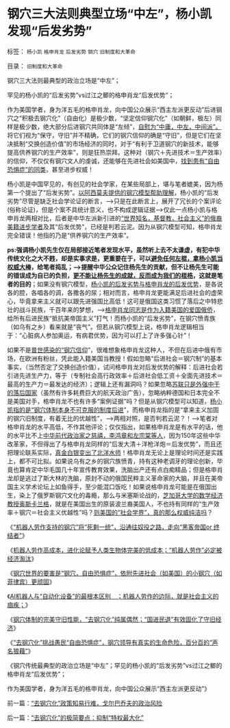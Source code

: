 # 钢穴三大法则典型立场“中左”，杨小凯发现“后发劣势”

标签： `杨小凯` `格申肖龙` `后发劣势` `钢穴` `旧制度和大革命` 

目录： `旧制度和大革命`

钢穴三大法则最典型的政治立场是“中左”；

罕见的杨小凯的“后发劣势”vs过江之鲫的格申肖龙“后发优势”；

作为美国学者，身为洋五毛的格申肖龙，向中国公众展示“西主左派更反动”后进钢穴之“积极去钢穴化”（自由化）是极少数，“坚定信仰钢穴化”（如朝鲜，极左）同样是极少数，绝大部分后进钢穴共同体是“左倾”，[自慰为“中庸，中左，中间派”。](../../../2010/7/4/中庸之道“中间派”现象研讨目录集.md)将它们视为“保守，守旧”并不精确，它们的钢穴信仰的确是“守旧”，但是它们在坚决抵制“交换创造价值”的市场经济的同时，对于“有利于卫道钢穴的新技术，能够提高供养钢穴的生产效率”，则是狂热崇拜。这种对（钢穴＋先进技术＝生产效率）的信仰，不仅仅有钢穴文人的虔诚，还能够在先进社会如美国中，[找到患有“自由恐惧症”的同类](http://blog.sina.com.cn/s/blog_5563a64d0102wp78.html)，甚至进步权威！

杨小凯是中国罕见的，有创见的社会学家，在某些局部上，堪与笔者媲美，因为杨第一个提出了“后发劣势”。[以阿西莫夫提供的钢穴模型帮助理解](http://blog.sina.com.cn/s/blog_5563a64d0102wp37.html)，杨小凯的“后发劣势”尽管是缺乏社会学论证的断言，——>只是在此断言上，展开了冗长的个案评论(俗称论证)，但是个案不具统计意义，也不构成逻辑证据——>仅此一点杨小凯与格申肖龙两相对比，后者是中华左派新引进的[“世界知名，基督教，社会主义”的俄裔美籍进步学者](../../../2012/4/6/妖魔化毛主席的，不见得是好东西.md)及其“后发优势”，已经是判若云泥。因为从钢穴模型可知，格申肖龙完全错误！他指的乃是“供养钢穴的生产效率”。



**ps:强调杨小凯先生仅在局部接近笔者发现水平，虽然听上去不太谦虚，有犯中华传统文化之大不韪，却是实事求是，更重要在于，可以[避免任何左棍，拿杨小凯当权威大棒](../../../2011/4/25/“我的观点我作主”和理性主义的权威.md)，给笔者捣乱；——>提醒中华公众记住杨先生的贡献，但不让杨先生可能的错误成为自已的负担，[更不能让杨先生的成就，反而成为我们的桎梏](../../../2010/10/19/“没有主子的人不是完整的人”和美国佬的精神.md)，这就是笔者的目的**；如果没有钢穴模型，[杨小凯的后发劣势与格申肖龙的后发优势](../../../2014/1/4/人类历史上政治最黑暗的20世纪，格申克龙“后发优势”.md)，是各说各的腔，各唱各的调，各撒各的尿；相对而言，格申肖龙更能满足后进社会的虚荣心，毕竟拿来主义就可以跟先进强国比高低！这可是俄国这类习惯了落后之中特悲壮的战斗民族，千百年来的梦想，——>[格申肖龙同志是作为入籍美国的爱国俄侨](../../../2014/1/12/“为了团结说假话”是民主观念中的缺德；.md)，给所有后进民族“抵抗美帝国主义”打气！而杨小凯的“后发劣势”，在钢穴愤青族（如乌有之乡）看来就是“丧气”。但若从钢穴模型上说，格申肖龙逻辑相当于：“心脏病人参加奥运，有病君优势，因为可以打上了许多强心针”！



如果不是[普世感染的“钢穴信仰](http://blog.sina.com.cn/s/blog_5563a64d0102v6ju.html)”，很难想象格申肖龙这种人，不但在后进中俄有市场，在欧洲有粉丝，凭此能入籍美国当教授！假如忽略“后进社会＝钢穴制”的基本事实，（当然否定了交换创造价值），试问格申肖龙对后发优势的解释：后进社会若引进先进生产力，等于（专制社会高行政效率＋后进社会低工资＋全面先进技术＝最高的生产力＝最发达的经济）；逻辑上还有漏洞吗？如果忽略[苏联只是外强中干的落后国家](../../../2012/5/22/勃列日涅夫苏联的经济模式.md)（虽然有许多耗费巨大的航天政治广告），忽略纳粹德国和日本完全不是美国对手，格申肖龙不也有许多“案例证据”吗？但是从钢穴模型可以知道，[杨小凯指的是“钢穴体制本身不可克服的制度后进](../../../2011/7/22/股市中的国民劣根性体现的后发劣势.md)”，而格申肖龙指的是“拿来主义加固的钢穴旧制度，有着无比的优越性”，——>两相对照，是否判若云泥？！——>笔者对格申肖龙的水平高低，不作其他评论；仅仅指出，如果格申肖龙是有水平的话，他的水平比不上[中华前代政治家之慈禧，李鸿章和左宗棠等人](../../../2012/3/24/慈禧太后是最激进的改革家之一.md)，因为150年这些中华改革家，不但得出了与格申肖龙同样的“后发大清＋洋枪洋炮＝后发优势”，而且还把理论联系实际，[真金白银变出了北洋水师](../../../2011/8/18/冤杀方伯谦！.md)！格申肖龙无论上是理论时间还是实践上，都不可比拟。如果说乌有之乡的钢穴族愤青，持有这种老调牙的理论创新，毕竟也算肯定中华毛国几十年宣传教育效果，洗脑出产还有点白痴精品；但是格申肖龙却是逃过了斯大林的洗脑，原封不动的俄国民粹主义革命家的大脑，并且在美帝国主义学术论坛上如鱼得手，至少能混口饭吃！如果说格申肖龙可能是在俄国出生，染上了俄罗斯钢穴文化的毒瘾，那么与米塞斯论战的，[芝加哥大学的数学经济教授奥斯卡兰格](../../../2011/2/3/计划经济内核数学理性主义，米塞斯“社会主义不可运作”和兰格.md)，就是在美国出生的原装波兰裔美国人，不也持有同样的“生产效率＋钢穴＝社会主义优越性”吗？[则美国的“社会学界”，真的那么权威纯洁吗](../../../2012/4/6/妖魔化毛主席的，不见得是好东西.md)？

《[“机器人劳作支持的钢穴”将“死剩一统”，沿通往奴役之路，走向“黑客帝国or
终结者”](http://blog.sina.com.cn/s/blog_5563a64d0102wqct.html)》

《[机器人劳作高成本，进化论赋予人类生物体完美的低成本；“机器人劳作”必定被经济淘汰](http://%E3%80%8A%E4%B8%AD%E5%8D%8E%E5%B8%9D%E5%9B%BD%E5%8F%A4%E5%9F%83%E5%8F%8A%E7%AD%89%E2%80%9C%E5%81%9C%E6%BB%9E%E8%80%8C%E8%90%BD%E5%90%8E%E2%80%9D%E7%9A%84%E5%8E%9F%E5%9B%A0%EF%BC%9A%E6%AD%BB%E5%89%A9%E4%B8%80%E4%BD%93%E7%9A%84%E5%B8%9D%E5%9B%BD%EF%BC%8C%E5%89%8A%E5%BC%B1%E4%BA%86%E9%92%A2%E7%A9%B4%E9%97%B4%E7%9A%84%E5%9B%9A%E5%BE%92%E6%95%88%E5%BA%94%EF%BC%9B%E3%80%8B/)》

《[钢穴世界的要害是“钢穴，自由恐惧症”，依附先进社会（如美国）的小钢穴（如菲律宾）更顽固](http://blog.sina.com.cn/s/blog_5563a64d0102wqcz.html)》

《[AI机器人与“自动化设备”的最根本区别　；机器人劳作的边际，就是社会主义的痼疾；](http://blog.sina.com.cn/s/blog_5563a64d0102wqd1.html)》

《[钢穴体制的完美守旧性能，“去钢穴化”纯属偶然；“国进民退”有效固化了守旧经济](http://blog.sina.com.cn/s/blog_5563a64d0102wqjz.html)》

《[“去钢穴化”挑战愚民“自由恐惧症”，钢穴领导有真实的生命危险，百分百的“声名狼藉”](http://blog.sina.com.cn/s/blog_5563a64d0102wqk7.html)》

《钢穴传统最典型的政治立场是“中左”；罕见的杨小凯的“后发劣势”vs过江之鲫的格申肖龙“后发优势”；

作为美国学者，身为洋五毛的格申肖龙，向中国公众展示“西主左派更反动”》



前一篇：[“去钢穴化”政策知易行难，戈尔巴乔夫的政治风险]()

后一篇：[“去钢穴化”的极简要点：抑制“特权最大化”]()